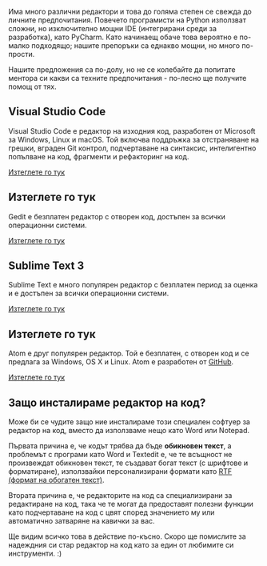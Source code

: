 Има много различни редактори и това до голяма степен се свежда до личните предпочитания. Повечето програмисти на Python използват сложни, но изключително мощни IDE (интегрирани среди за разработка), като PyCharm. Като начинаещ обаче това вероятно е по-малко подходящо; нашите препоръки са еднакво мощни, но много по-прости.

Нашите предложения са по-долу, но не се колебайте да попитате ментора си какви са техните предпочитания - по-лесно ще получите помощ от тях.

## Visual Studio Code

Visual Studio Code е редактор на изходния код, разработен от Microsoft за Windows, Linux и macOS. Той включва поддръжка за отстраняване на грешки, вграден Git контрол, подчертаване на синтаксис, интелигентно попълване на код, фрагменти и рефакторинг на код.

[Изтеглете го тук](https://code.visualstudio.com/)

## Изтеглете го тук

Gedit е безплатен редактор с отворен код, достъпен за всички операционни системи.

[Изтеглете го тук](https://wiki.gnome.org/Apps/Gedit#Download)

## Sublime Text 3

Sublime Text е много популярен редактор с безплатен период за оценка и е достъпен за всички операционни системи.

[Изтеглете го тук](https://www.sublimetext.com/3)

## Изтеглете го тук

Atom е друг популярен редактор. Той е безплатен, с отворен код и се предлага за Windows, OS X и Linux. Atom е разработен от [GitHub](https://github.com/).

[Изтеглете го тук](https://atom.io/)

## Защо инсталираме редактор на код?

Може би се чудите защо ние инсталираме този специален софтуер за редактор на код, вместо да използваме нещо като Word или Notepad.

Първата причина е, че кодът трябва да бъде **обикновен текст**, а проблемът с програми като Word и Textedit е, че те всъщност не произвеждат обикновен текст, те създават богат текст (с шрифтове и форматиране), използвайки персонализирани формати като [RTF (формат на обогатен текст)](https://en.wikipedia.org/wiki/Rich_Text_Format).

Втората причина е, че редакторите на код са специализирани за редактиране на код, така че те могат да предоставят полезни функции като подчертаване на код с цвят според значението му или автоматично затваряне на кавички за вас.

Ще видим всичко това в действие по-късно. Скоро ще помислите за надеждния си стар редактор на код като за един от любимите си инструменти. :)